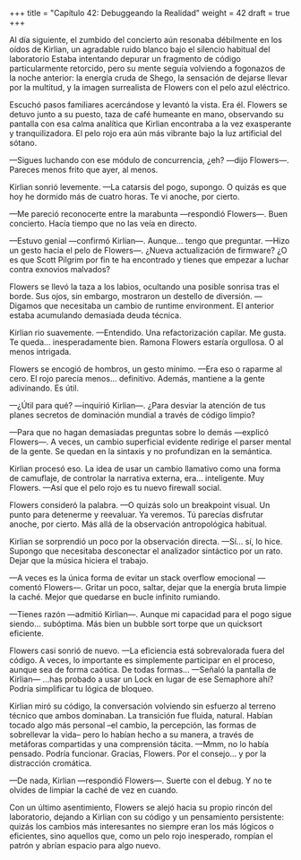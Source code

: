 +++
title = "Capítulo 42: Debuggeando la Realidad"
weight = 42
draft = true
+++

Al día siguiente, el zumbido del concierto aún resonaba débilmente en los oídos
de Kirlian, un agradable ruido blanco bajo el silencio habitual del laboratorio
Estaba intentando depurar un fragmento de código particularmente retorcido, pero
su mente seguía volviendo a fogonazos de la noche anterior: la energía cruda de
Shego, la sensación de dejarse llevar por la multitud, y la imagen surrealista
de Flowers con el pelo azul eléctrico.

Escuchó pasos familiares acercándose y levantó la vista. Era él. Flowers se
detuvo junto a su puesto, taza de café humeante en mano, observando su pantalla
con esa calma analítica que Kirlian encontraba a la vez exasperante y
tranquilizadora. El pelo rojo era aún más vibrante bajo la luz artificial del
sótano.

—Sigues luchando con ese módulo de concurrencia, ¿eh? —dijo Flowers—. Pareces
menos frito que ayer, al menos.

Kirlian sonrió levemente.  —La catarsis del pogo, supongo. O quizás es que hoy
he dormido más de cuatro horas. Te vi anoche, por cierto.

—Me pareció reconocerte entre la marabunta —respondió Flowers—. Buen concierto.
Hacía tiempo que no las veía en directo.

—Estuvo genial —confirmó Kirlian—. Aunque... tengo que preguntar. —Hizo un gesto
hacia el pelo de Flowers—. ¿Nueva actualización de firmware? ¿O es que Scott
Pilgrim por fin te ha encontrado y tienes que empezar a luchar contra exnovios
malvados?

Flowers se llevó la taza a los labios, ocultando una posible sonrisa tras el
borde. Sus ojos, sin embargo, mostraron un destello de diversión.  —Digamos que
necesitaba un cambio de runtime environment. El anterior estaba acumulando
demasiada deuda técnica.

Kirlian rio suavemente.  —Entendido. Una refactorización capilar. Me gusta. Te
queda... inesperadamente bien. Ramona Flowers estaría orgullosa. O al menos
intrigada.

Flowers se encogió de hombros, un gesto mínimo.  —Era eso o raparme al cero. El
rojo parecía menos... definitivo. Además, mantiene a la gente adivinando. Es
útil.

—¿Útil para qué? —inquirió Kirlian—. ¿Para desviar la atención de tus planes
secretos de dominación mundial a través de código limpio?

—Para que no hagan demasiadas preguntas sobre lo demás —explicó Flowers—. A
veces, un cambio superficial evidente redirige el parser mental de la gente. Se
quedan en la sintaxis y no profundizan en la semántica.

Kirlian procesó eso. La idea de usar un cambio llamativo como una forma de
camuflaje, de controlar la narrativa externa, era... inteligente. Muy Flowers.
—Así que el pelo rojo es tu nuevo firewall social.

Flowers consideró la palabra.  —O quizás solo un breakpoint visual. Un punto
para detenerme y reevaluar. Ya veremos. Tú parecías disfrutar anoche, por
cierto. Más allá de la observación antropológica habitual.

Kirlian se sorprendió un poco por la observación directa.  —Sí... sí, lo hice.
Supongo que necesitaba desconectar el analizador sintáctico por un rato. Dejar
que la música hiciera el trabajo.

—A veces es la única forma de evitar un stack overflow emocional —comentó
Flowers—. Gritar un poco, saltar, dejar que la energía bruta limpie la caché.
Mejor que quedarse en bucle infinito rumiando.

—Tienes razón —admitió Kirlian—. Aunque mi capacidad para el pogo sigue
siendo... subóptima. Más bien un bubble sort torpe que un quicksort eficiente.

Flowers casi sonrió de nuevo.  —La eficiencia está sobrevalorada fuera del
código. A veces, lo importante es simplemente participar en el proceso, aunque
sea de forma caótica. De todas formas... —Señaló la pantalla de Kirlian— ...has
probado a usar un Lock en lugar de ese Semaphore ahí? Podría simplificar tu
lógica de bloqueo.

Kirlian miró su código, la conversación volviendo sin esfuerzo al terreno
técnico que ambos dominaban. La transición fue fluida, natural. Habían tocado
algo más personal –el cambio, la percepción, las formas de sobrellevar la vida–
pero lo habían hecho a su manera, a través de metáforas compartidas y una
comprensión tácita.  —Mmm, no lo había pensado. Podría funcionar. Gracias,
Flowers. Por el consejo... y por la distracción cromática.

—De nada, Kirlian —respondió Flowers—. Suerte con el debug. Y no te olvides de
limpiar la caché de vez en cuando.

Con un último asentimiento, Flowers se alejó hacia su propio rincón del
laboratorio, dejando a Kirlian con su código y un pensamiento persistente:
quizás los cambios más interesantes no siempre eran los más lógicos o
eficientes, sino aquellos que, como un pelo rojo inesperado, rompían el patrón y
abrían espacio para algo nuevo.